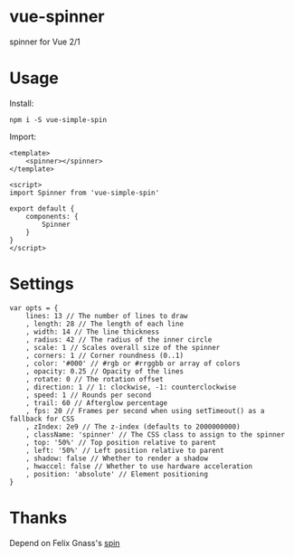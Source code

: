 # vue-spinner

spinner for Vue 2/1

# Usage

Install:

    npm i -S vue-simple-spin

Import:

    <template>
        <spinner></spinner>
    </template>

    <script>
    import Spinner from 'vue-simple-spin'

    export default {
        components: {
            Spinner
        }
    }
    </script>

# Settings

    var opts = {
        lines: 13 // The number of lines to draw
        , length: 28 // The length of each line
        , width: 14 // The line thickness
        , radius: 42 // The radius of the inner circle
        , scale: 1 // Scales overall size of the spinner
        , corners: 1 // Corner roundness (0..1)
        , color: '#000' // #rgb or #rrggbb or array of colors
        , opacity: 0.25 // Opacity of the lines
        , rotate: 0 // The rotation offset
        , direction: 1 // 1: clockwise, -1: counterclockwise
        , speed: 1 // Rounds per second
        , trail: 60 // Afterglow percentage
        , fps: 20 // Frames per second when using setTimeout() as a fallback for CSS
        , zIndex: 2e9 // The z-index (defaults to 2000000000)
        , className: 'spinner' // The CSS class to assign to the spinner
        , top: '50%' // Top position relative to parent
        , left: '50%' // Left position relative to parent
        , shadow: false // Whether to render a shadow
        , hwaccel: false // Whether to use hardware acceleration
        , position: 'absolute' // Element positioning
    }

# Thanks

Depend on Felix Gnass's [spin](https://github.com/fgnass/spin.js)
